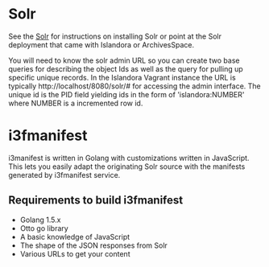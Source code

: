 
# Solr

See the [Solr](http://lucene.apache.org/solr) for instructions on installing Solr or point at the Solr deployment that came with Islandora or ArchivesSpace.

You will need to know the solr admin URL so you can create two base queries for describing the object Ids as well as the query for pulling up specific 
unique records.  In the Islandora Vagrant instance the URL is typically http://localhost/8080/solr/# for accessing the admin interface. The unique
id is the PID field yielding ids in the form of 'islandora:NUMBER' where NUMBER is a incremented row id.

# i3fmanifest

i3manifest is written in Golang with customizations written in JavaScript. This lets you easily adapt the originating Solr source with
the manifests generated by i3fmanifest service.

## Requirements to build i3fmanifest

+ Golang 1.5.x
+ Otto go library
+ A basic knowledge of JavaScript
+ The shape of the JSON responses from Solr
+ Various URLs to get your content


